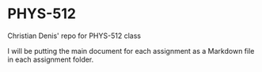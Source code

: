 # PHYS-512
Christian Denis' repo for PHYS-512 class

I will be putting the main document for each assignment as a Markdown file in each assignment folder.
